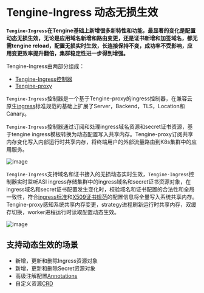 # Tengine-Ingress 动态无损生效

**`Tengine-Ingress`在Tengine基础上新增很多新特性和功能，最显著的变化是配置动态无损生效，无论是应用域名新增和路由变更，还是证书新增和加签域名，都无需tengine reload，配置无损实时生效，长连接保持不变，成功率不受影响，应用变更效率提升翻倍，集群稳定性进一步得到增强。**

Tengine-Ingress由两部分组成：
* [Tengine-Ingress控制器](https://github.com/alibaba/tengine-ingress)
* [Tengine-proxy](https://github.com/alibaba/tengine)

`Tengine-Ingress`控制器是一个基于Tengine-proxy的ingress控制器，在兼容云原生[ingress](https://kubernetes.io/docs/concepts/services-networking/ingress/)标准规范的基础上扩展了Server，Backend，TLS，Location和Canary。

`Tengine-Ingress`控制器通过订阅和处理ingress域名资源和secret证书资源，基于tengine ingress模板转换为动态配置写入共享内存。Tengine-proxy订阅共享内存变化写入内部运行时共享内存，将终端用户的外部流量路由到K8s集群中的应用服务。

![image](/book/_images/tengine_ingress_container.png)

`Tengine-Ingress`支持域名和证书接入的无损动态实时生效，`Tengine-Ingress`控制器实时监听ASI ingress存储集群中的ingress域名和secret证书资源对象，在ingress域名和secret证书配置发生变化时，校验域名和证书配置的合法性和全局一致性，符合[ingress标准](https://kubernetes.io/docs/concepts/services-networking/ingress/)和[X509证书规范](https://datatracker.ietf.org/doc/html/rfc5280)的配置信息将全量写入系统共享内存。Tengine-proxy感知系统共享内存变更，strategy进程刷新运行时共享内存，双缓存切换，worker进程运行时读取配置动态生效。

![image](/book/_images/tengine_ingress_dynamic.png)

## 支持动态生效的场景
* 新增，更新和删除Ingress资源对象
* 新增，更新和删除Secret资源对象
* 高级注解配置[Annotations](ingress_annotations_cn.html)
* 自定义资源[CRD](ingress_crd_cn.html)
